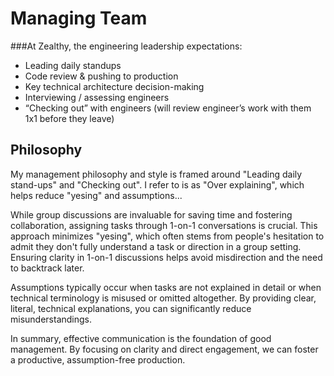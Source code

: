 # Managing Team

###At Zealthy, the engineering leadership expectations:
- Leading daily standups
- Code review & pushing to production
- Key technical architecture decision-making
- Interviewing / assessing engineers
- “Checking out” with engineers (will review engineer’s work with them 1x1 before they
leave)

## Philosophy

My management philosophy and style is framed around "Leading daily stand-ups" and "Checking out". I refer to is as "Over explaining", which helps reduce "yesing" and assumptions...

While group discussions are invaluable for saving time and fostering collaboration, assigning tasks through 1-on-1 conversations is crucial. This approach minimizes "yesing", which often stems from people's hesitation to admit they don't fully understand a task or direction in a group setting. Ensuring clarity in 1-on-1 discussions helps avoid misdirection and the need to backtrack later.

Assumptions typically occur when tasks are not explained in detail or when technical terminology is misused or omitted altogether. By providing clear, literal, technical explanations, you can significantly reduce misunderstandings.

In summary, effective communication is the foundation of good management. By focusing on clarity and direct engagement, we can foster a productive, assumption-free production.
